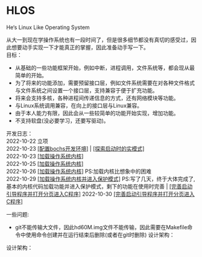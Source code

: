 # HLOS
He‘s Linux Like Operating System

从大一到现在学操作系统也有一段时间了，但是很多细节都没有真切的感受过，因此想要动手实现一下才能真正的掌握，因此准备动手写一下。    
目标：  
* 从基础的一些功能框架开始，例如中断，进程调用，文件系统等，都会现从最简单的开始。
* 为了将来的功能添加，需要预留接口层，例如文件系统需要在对各种文件格式与文件系统之间设置一个接口层，支持兼容于便于扩充功能。
* 将来会支持多核，各种进程间传递信息的方式，还有网络模块等功能。
* 与Linux系统调用兼容，在向上的接口层与Linux兼容。
* 由于本人能力有限，因此会从一些较简单的功能开始实现，增加功能。
* 不支持软盘(没必要学习，还要写驱动)。

开发日志：  
2022-10-22 立项  
2022-10-23 [[配置bochs开发环境]](./docs/2022-10-23-bochs.md) | [[探索启动时的实模式]](./docs/2022-10-23-real_mode.md)  
2022-10-23 [[加载操作系统内核]](docs/2022-10-24-load_kernel.md)  
2022-10-25 [[加载操作系统内核]](docs/2022-10-24-load_kernel.md)  
2022-10-26 [[加载操作系统内核]](docs/2022-10-24-load_kernel.md) PS:加载内核比想象中的困难  
2022-10-29 [[加载操作系统内核并进入保护模式]](docs/2022-10-24-load_kernel.md) PS:写了几天，终于大体完成了,基本的内核代码加载功能并进入保护模式，剩下的功能在使用时完善 | [[完善启动引导程序并打开分页进入C程序]](docs/2022-10-29-enterC.md)
2022-10-30 [[完善启动引导程序并打开分页进入C程序]](docs/2022-10-29-enterC.md)


一些问题:
* git不能传输大文件，因此hd60M.img文件不能传输，因此需要在Makefile命令中使用命令创建并在运行结束后删除(或者在git时删除)
设计架构：

设计架构：